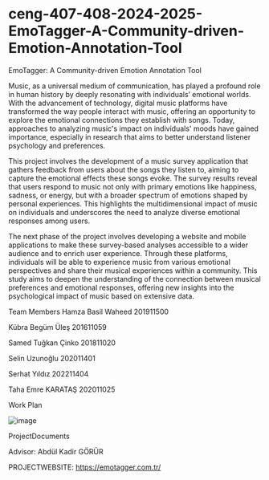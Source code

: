 # ceng-407-408-2024-2025-EmoTagger-A-Community-driven-Emotion-Annotation-Tool
EmoTagger: A Community-driven Emotion Annotation Tool


Music, as a universal medium of communication, has played a profound role in human history by deeply resonating with individuals’ emotional worlds. With the advancement of technology, digital music platforms have transformed the way people interact with music, offering an opportunity to explore the emotional connections they establish with songs. Today, approaches to analyzing music's impact on individuals' moods have gained importance, especially in research that aims to better understand listener psychology and preferences.

This project involves the development of a music survey application that gathers feedback from users about the songs they listen to, aiming to capture the emotional effects these songs evoke. The survey results reveal that users respond to music not only with primary emotions like happiness, sadness, or energy, but with a broader spectrum of emotions shaped by personal experiences. This highlights the multidimensional impact of music on individuals and underscores the need to analyze diverse emotional responses among users.

The next phase of the project involves developing a website and mobile applications to make these survey-based analyses accessible to a wider audience and to enrich user experience. Through these platforms, individuals will be able to experience music from various emotional perspectives and share their musical experiences within a community. This study aims to deepen the understanding of the connection between musical preferences and emotional responses, offering new insights into the psychological impact of music based on extensive data.

Team Members
Hamza Basil Waheed 201911500

Kübra Begüm Üleş 201611059

Samed Tuğkan Çinko 201811020

Selin Uzunoğlu 202011401

Serhat Yıldız 202211404

Taha Emre KARATAŞ 202011025

Work Plan

![image](https://github.com/user-attachments/assets/3a9ca7c8-4be7-45ce-b2e8-33a6df84be85)


ProjectDocuments

Advisor:
Abdül Kadir GÖRÜR

PROJECTWEBSITE:
https://emotagger.com.tr/

